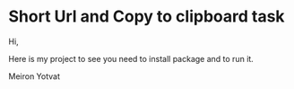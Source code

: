 # Short Url and Copy to clipboard task

Hi,

Here is my project to see you need to install package and to run it.


Meiron Yotvat
